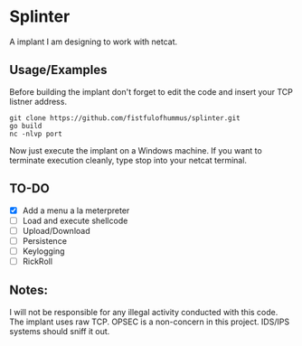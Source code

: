 
# Splinter
A implant I am designing to work with netcat.
  

## Usage/Examples
Before building the implant don't forget to edit the code and insert your TCP listner address.

    git clone https://github.com/fistfulofhummus/splinter.git
    go build
    nc -nlvp port

Now just execute the implant on a Windows machine. If you want to terminate execution cleanly, type stop into your netcat terminal.

## TO-DO

 - [x]  Add a menu a la meterpreter
 - [ ]  Load and execute shellcode
 - [ ]  Upload/Download
 - [ ] Persistence
 - [ ] Keylogging
 - [ ] RickRoll

## Notes:
I will not be responsible for any illegal activity conducted with this code.
The implant uses raw TCP. OPSEC is a non-concern in this project. IDS/IPS systems should sniff it out.
